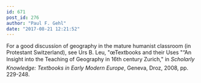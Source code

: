 ```yaml
---
id: 671
post_id: 276
author: "Paul F. Gehl"
date: "2017-08-21 12:21:52"
---
```

For a good discussion of geography in the mature humanist classroom (in Protestant Switzerland), see Urs B. Leu, "œTextbooks and their Uses "“An Insight into the Teaching of Geography in 16th century Zurich," in <em>Scholarly Knowledge: Textbooks in Early Modern Europe</em>, Geneva, Droz, 2008, pp. 229-248.
